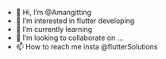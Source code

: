 - 👋 Hi, I’m @Amangitting
- 👀 I’m interested in flutter developing
- 🌱 I’m currently learning 
- 💞️ I’m looking to collaborate on ...
- 📫 How to reach me insta @flutterSolutions

<!---
Amangitting/Amangitting is a ✨ special ✨ repository because its `README.md` (this file) appears on your GitHub profile.
You can click the Preview link to take a look at your changes.
--->
